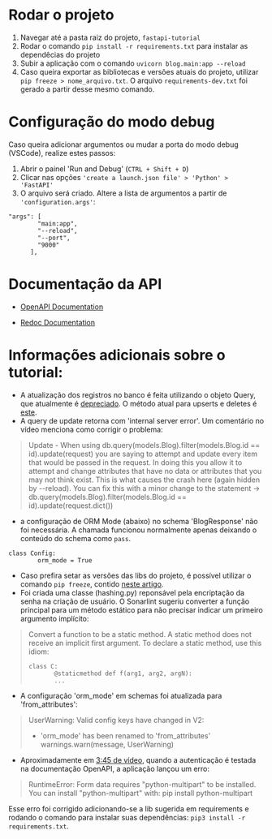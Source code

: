 # Rodar o projeto
1. Navegar até a pasta raiz do projeto, `fastapi-tutorial`
2. Rodar o comando `pip install -r requirements.txt` para instalar as dependêcias do projeto
3. Subir a aplicação com o comando `uvicorn blog.main:app --reload`
4. Caso queira exportar as bibliotecas e versões atuais do projeto, utilizar `pip freeze > nome_arquivo.txt`. O arquivo `requirements-dev.txt` foi gerado a partir desse mesmo comando.

# Configuração do modo debug

Caso queira adicionar argumentos ou mudar a porta do modo debug (VSCode), realize estes passos:
1. Abrir o painel 'Run and Debug' (`CTRL + Shift + D`)
2. Clicar nas opções `'create a launch.json file' > 'Python' > 'FastAPI'`
3. O arquivo será criado. Altere a lista de argumentos a partir de `'configuration.args'`:

```
"args": [
        "main:app",
        "--reload",
        "--port",
        "9000"
      ],
```

# Documentação da API

- [OpenAPI Documentation](http://localhost:8000/docs)

- [Redoc Documentation](http://localhost:8000/redoc)

# Informações adicionais sobre o tutorial:

- A atualização dos registros no banco é feita utilizando o objeto Query, que atualmente é [depreciado](https://docs.sqlalchemy.org/en/20/orm/queryguide/dml.html#legacy-query-methods).
O método atual para upserts e deletes é [este](https://docs.sqlalchemy.org/en/20/orm/queryguide/dml.html#orm-update-and-delete-with-custom-where-criteria).
- A query de update retorna com 'internal server error'. Um comentário no vídeo menciona como corrigir o problema:

> Update - When using db.query(models.Blog).filter(models.Blog.id == id).update(request) you are saying to attempt and update every item that would be passed in the request. In doing this you allow it to attempt and change attributes that have no data or attributes that you may not think exist. This is what causes the crash here (again hidden by --reload). You can fix this with a minor change to the statement -> 
db.query(models.Blog).filter(models.Blog.id == id).update(request.dict())

- a configuração de ORM Mode (abaixo) no schema 'BlogResponse' não foi necessária. A chamada funcionou normalmente apenas deixando o conteúdo do schema como `pass`.
```
class Config:
        orm_mode = True
``` 
- Caso prefira setar as versões das libs do projeto, é possível utilizar o comando `pip freeze`, contido [neste artigo](https://note.nkmk.me/en/python-pip-install-requirements/#:~:text=First%2C%20redirect%20the%20output%20of,a%20file%20named%20requirements.txt%20.&text=Next%2C%20copy%20or%20move%20this,it%20to%20install%20the%20packages.&text=By%20following%20these%20steps%2C%20you,from%20one%20environment%20to%20another).
- Foi criada uma classe (hashing.py) reponsável pela encriptação da senha na criação de usuário. O Sonarlint sugeriu converter a função principal para um método estático para não precisar indicar um primeiro argumento implícito: 
> Convert a function to be a static method. A static method does not receive an implicit first argument.
>To declare a static method, use this idiom:
>```
>class C:
>        @staticmethod def f(arg1, arg2, argN):
>        ...
>```
- A configuração 'orm_mode' em schemas foi atualizada para 'from_attributes':
>UserWarning: Valid config keys have changed in V2:
>* 'orm_mode' has been renamed to 'from_attributes'
  warnings.warn(message, UserWarning)
- Aproximadamente em [3:45 de vídeo](https://youtu.be/7t2alSnE2-I?si=5ZHwRqr511yBrAcc&t=13551), quando a autenticação é testada na documentação OpenAPI, a aplicação lançou um erro:
>RuntimeError: Form data requires "python-multipart" to be installed.    
>You can install "python-multipart" with:
>pip install python-multipart

Esse erro foi corrigido adicionando-se a lib sugerida em requirements e rodando o comando para instalar suas dependências: `pip3 install -r requirements.txt`.